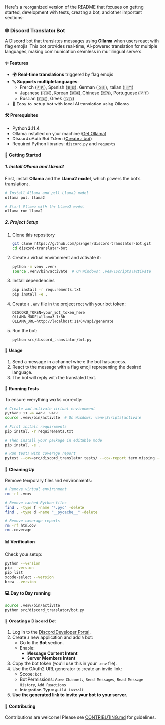 Here's a reorganized version of the README that focuses on getting started, development with tests, creating a bot, and other important sections:

### 🌐 Discord Translator Bot

A Discord bot that translates messages using **Ollama** when users react with flag emojis. This bot provides real-time, AI-powered translation for multiple languages, making communication seamless in multilingual servers.

#### ✨ Features

- 🌍 **Real-time translations** triggered by flag emojis  
- 🔤 **Supports multiple languages**:
  - French (🇫🇷), Spanish (🇪🇸), German (🇩🇪), Italian (🇮🇹)
  - Japanese (🇯🇵), Korean (🇰🇷), Chinese (🇨🇳), Portuguese (🇵🇹)
  - Russian (🇷🇺), Greek (🇬🇷)
- 🤖 Easy-to-setup bot with local AI translation using Ollama  

#### 🛠️ Prerequisites

- Python **3.11.4** 
- Ollama installed on your machine ([Get Ollama](https://ollama.ai/))  
- Discord oAuth Bot Token ([Create a bot](https://discord.com/developers/applications))  
- Required Python libraries: `discord.py` and `requests`

#### 🚀 Getting Started

##### 1. Install Ollama and Llama2

First, install **Ollama** and the **Llama2 model**, which powers the bot's translations.

```bash
# Install Ollama and pull Llama2 model
ollama pull llama2

# Start Ollama with the Llama2 model
ollama run llama2
```

##### 2. Project Setup

1. Clone this repository:
   ```bash
   git clone https://github.com/psenger/discord-translator-bot.git
   cd discord-translator-bot
   ```

2. Create a virtual environment and activate it:
   ```bash
   python -m venv .venv
   source .venv/bin/activate  # On Windows: .venv\Scripts\activate
   ```

3. Install dependencies:
   ```bash
   pip install -r requirements.txt
   pip install -e .
   ```

4. Create a `.env` file in the project root with your bot token:
   ```
   DISCORD_TOKEN=your_bot_token_here 
   OLLAMA_MODEL=llama3.1:8b
   OLLAMA_URL=http://localhost:11434/api/generate
   ```

5. Run the bot:
   ```bash
   python src/discord_translator/bot.py
   ```

#### 📖 Usage

1. Send a message in a channel where the bot has access.  
2. React to the message with a flag emoji representing the desired language.  
3. The bot will reply with the translated text.  

#### 🧪 Running Tests

To ensure everything works correctly:

```bash
# Create and activate virtual environment
python3.11 -m venv .venv
source .venv/bin/activate  # On Windows: venv\Scripts\activate

# First install requirements
pip install -r requirements.txt

# Then install your package in editable mode
pip install -e .

# Run tests with coverage report
pytest --cov=src/discord_translator tests/ --cov-report term-missing --cov-report html
```

#### 📂 Cleaning Up

Remove temporary files and environments:

```bash
# Remove virtual environment
rm -rf .venv

# Remove cached Python files
find . -type f -name "*.pyc" -delete
find . -type d -name "__pycache__" -delete

# Remove coverage reports
rm -rf htmlcov
rm .coverage
```

#### 📊 Verification

Check your setup:
```bash
python --version
pip --version
pip list
xcode-select --version
brew --version
```

#### 💻 Day to Day running

```bash
source .venv/bin/activate            
python src/discord_translator/bot.py
```

#### 🤖 Creating a Discord Bot

1. Log in to the [Discord Developer Portal](https://discord.com/developers/applications).
2. Create a new application and add a bot:
   - Go to the **Bot** section.
   - Enable:
     - **Message Content Intent**
     - **Server Members Intent**  
3. Copy the bot token (you'll use this in your `.env` file).
4. Use the OAuth2 URL generator to create an invite link:
   - Scope: `bot`
   - Bot Permissions: `View Channels`, `Send Messages`, `Read Message History`, `Add Reactions` 
   - Integration Type: `guild install`
5. **Use the generated link to invite your bot to your server.**

#### 🤝 Contributing

Contributions are welcome! Please see [CONTRIBUTING.md](CONTRIBUTING.md) for guidelines.
